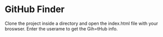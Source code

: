 # GitHub Finder
Clone the project inside a directory and open the  index.html file with your broswser. Enter the userame to get the Gih=tHub info.
